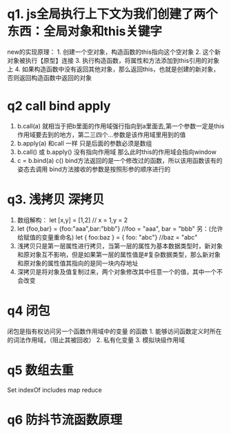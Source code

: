 # q1. js全局执行上下文为我们创建了两个东西：全局对象和this关键字
   new的实现原理：
     1. 创建一个空对象，构造函数的this指向这个空对象
     2. 这个新对象被执行【原型】连接
     3. 执行构造函数，将属性和方法添加到this引用的对象上
     4. 如果构造函数中没有返回其他对象，那么返回this，也就是创建的新对象，否则返回构造函数中返回的对象

# q2 call bind apply
   1. b.call(a) 就相当于把b里面的作用域强行指向到a里面去,第一个参数一定是this作用域要去到的地方，第二三四个...参数是该作用域里用到的值
   2. b.apply(a) 和call 一样 只是后面的参数必须是数组
   3. b.call() 或 b.apply() 没有指向作用域 那么此时this的作用域会指向window
   4. c = b.bind(a)
       c() 
      bind方法返回的是一个修改过的函数，所以该用函数该有的姿态去调用
      bind方法接收的参数是按照形参的顺序进行的

# q3.  浅拷贝 深拷贝
  1. 数组解构：
    let [x,y] = [1,2]  // x = 1,y = 2
  2. let {foo,bar} = {foo:"aaa",bar:"bbb"}  //foo = "aaa", bar = "bbb"
  另：(允许给赋值的变量重命名)
  let { foo:baz } = { foo: "abc"}  //baz = "abc"
  3. 浅拷贝只是第一层属性进行拷贝，当第一层的属性为基本数据类型时，新对象和原对象互不影响，但是如果第一层的属性值是#复杂数据类型，那么新对象和原对象的属性值其指向的是同一块内存地址
  4. 深拷贝是将对象及值复制过来，两个对象修改其中任意一个的值，其中一个不会改变

# q4 闭包
   闭包是指有权访问另一个函数作用域中的变量 的函数
    1. 能够访问函数定义时所在的词法作用域，（阻止其被回收）
    2. 私有化变量
    3. 模拟块级作用域

# q5 数组去重
  Set  indexOf  includes  map  reduce

# q6 防抖节流函数原理
